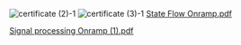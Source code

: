 

![certificate (2)-1](https://user-images.githubusercontent.com/94339884/160251373-d66f4300-033f-4d94-8767-92775bd5ec73.png)
![certificate (3)-1](https://user-images.githubusercontent.com/94339884/160251376-0c56ce79-9db7-41f4-a3e1-63f749774a90.png)
[State Flow Onramp.pdf](https://github.com/tanmaypadhi08/AMBD_TeamJ_SignalProcessing/files/8461172/State.Flow.Onramp.pdf)

[Signal processing Onramp (1).pdf](https://github.com/tanmaypadhi08/AMBD_TeamJ_SignalProcessing/files/8466519/Signal.processing.Onramp.1.pdf)
